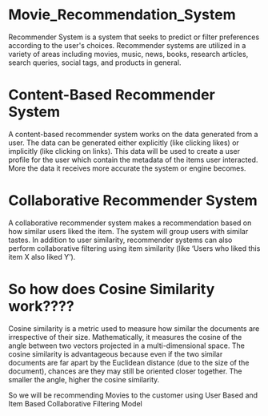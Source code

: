 # Movie_Recommendation_System
Recommender System is a system that seeks to predict or filter preferences according to the user's choices. Recommender systems are utilized in a variety of areas including movies, music, news, books, research articles, search queries, social tags, and products in general.

# Content-Based Recommender System
A content-based recommender system works on the data generated from a user. The data can be generated either explicitly (like clicking likes) or implicitly (like clicking on links). This data will be used to create a user profile for the user which contain the metadata of the items user interacted. More the data it receives more accurate the system or engine becomes.

# Collaborative Recommender System
A collaborative recommender system makes a recommendation based on how similar users liked the item. The system will group users with similar tastes. In addition to user similarity, recommender systems can also perform collaborative filtering using item similarity (like ‘Users who liked this item X also liked Y’).

# So how does Cosine Similarity work????
Cosine similarity is a metric used to measure how similar the documents are irrespective of their size. Mathematically, it measures the cosine of the angle between two vectors projected in a multi-dimensional space. The cosine similarity is advantageous because even if the two similar documents are far apart by the Euclidean distance (due to the size of the document), chances are they may still be oriented closer together. The smaller the angle, higher the cosine similarity.

So we will be recommending Movies to the customer using User Based and Item Based Collaborative Filtering Model
